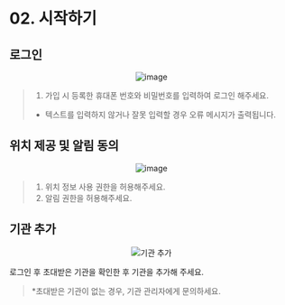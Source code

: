 # 02. 시작하기
## 로그인

<p align = "center">
<img  alt="image" src="https://github.com/user-attachments/assets/19b73d4b-cce2-4504-9d4a-3eac0bb3abe6">
<p/>

>1. 가입 시 등록한 휴대폰 번호와 비밀번호를 입력하여 로그인 해주세요.
> * 텍스트를 입력하지 않거나 잘못 입력할 경우 오류 메시지가 출력됩니다.

## 위치 제공 및 알림 동의

<p align = "center">
<img  alt="image" src="https://github.com/user-attachments/assets/39b75185-067a-4cfe-a75e-615b9462d928">
<p/>

>1. 위치 정보 사용 권한을 허용해주세요.
>2. 알림 권한을 허용해주세요.

## 기관 추가

<p align = "center">
<img alt="기관 추가" src="https://github.com/user-attachments/assets/75ed689f-7127-44b8-82e7-4181a8466d6a">
<p/>

로그인 후 초대받은 기관을 확인한 후 기관을 추가해 주세요.
> *초대받은 기관이 없는 경우, 기관 관리자에게 문의하세요.
